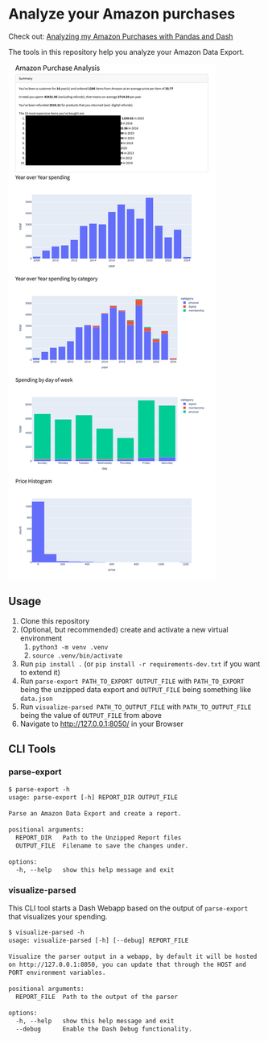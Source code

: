 # Analyze your Amazon purchases

Check out: [Analyzing my Amazon Purchases with Pandas and Dash](https://mauricebrg.com/2024/05/analyzing-my-amazon-purchases-with-pandas-and-dash.html)

The tools in this repository help you analyze your Amazon Data Export.

![Screenshot](screenshot.png)

## Usage

1. Clone this repository
2. (Optional, but recommended) create and activate a new virtual environment
   1. `python3 -m venv .venv`
   2. `source .venv/bin/activate`
3. Run `pip install .` (or `pip install -r requirements-dev.txt` if you want to extend it)
4. Run `parse-export PATH_TO_EXPORT OUTPUT_FILE` with `PATH_TO_EXPORT` being the unzipped data export and `OUTPUT_FILE` being something like `data.json`
5. Run `visualize-parsed PATH_TO_OUTPUT_FILE` with `PATH_TO_OUTPUT_FILE` being the value of `OUTPUT_FILE` from above
6. Navigate to http://127.0.0.1:8050/ in your Browser

## CLI Tools

### parse-export

```text
$ parse-export -h
usage: parse-export [-h] REPORT_DIR OUTPUT_FILE

Parse an Amazon Data Export and create a report.

positional arguments:
  REPORT_DIR   Path to the Unzipped Report files
  OUTPUT_FILE  Filename to save the changes under.

options:
  -h, --help   show this help message and exit
```

### visualize-parsed

This CLI tool starts a Dash Webapp based on the output of `parse-export` that visualizes your spending.

```
$ visualize-parsed -h
usage: visualize-parsed [-h] [--debug] REPORT_FILE

Visualize the parser output in a webapp, by default it will be hosted on http://127.0.0.1:8050, you can update that through the HOST and PORT environment variables.

positional arguments:
  REPORT_FILE  Path to the output of the parser

options:
  -h, --help   show this help message and exit
  --debug      Enable the Dash Debug functionality.
```

